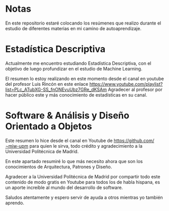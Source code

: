 # Notas
En este repositorio estaré colocando los resúmenes que realizo durante el estudio de diferentes materias en mi camino de autoaprendizaje.


# Estadística Descriptiva
Actualmente me encuentro estudiando Estadística Descriptiva, con el objetivo de luego profundizar en el estudio de Machine Learning.

El resumen lo estoy realizando en este momento desde el canal en youtube del profesor Luis Rincón en este enlace https://www.youtube.com/playlist?list=PLc_ATubXG-SS_fnONEvuUbz7GRe_dKSAm
Agradecer al profesor por hacer público este y más conocimiento de estadísticas en su canal.


# Software & Análisis y Diseño Orientado a Objetos
Este resumen lo hice desde el canal en Youtube de https://github.com/¬miw-upm para quien le sirva, todo crédito y agradecimiento a la Universidad Politécnica de Madrid.

En este apartado resumiré lo que más necesito ahora que son los conocimientos de Arquitectura, Patrones y Diseño.

Agradecer a la Universidad Politécnica de Madrid por compartir todo este contenido de modo gratis en Youtube para todos los de habla hispana, es un aporte increíble al mundo del desarrollo de software.

Saludos atentamente y espero servir de ayuda a otros mientras yo también aprendo.
